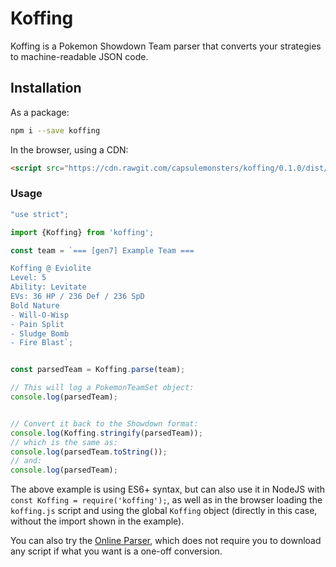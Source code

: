 # Koffing

Koffing is a Pokemon Showdown Team parser that converts your strategies to 
machine-readable JSON code.

## Installation

As a package:
```bash
npm i --save koffing
```

In the browser, using a CDN:
```html
<script src="https://cdn.rawgit.com/capsulemonsters/koffing/0.1.0/dist/koffing.js"></script>
```

### Usage
```js
"use strict";

import {Koffing} from 'koffing';

const team = `=== [gen7] Example Team ===

Koffing @ Eviolite
Level: 5
Ability: Levitate
EVs: 36 HP / 236 Def / 236 SpD
Bold Nature
- Will-O-Wisp
- Pain Split
- Sludge Bomb
- Fire Blast`;


const parsedTeam = Koffing.parse(team);

// This will log a PokemonTeamSet object:
console.log(parsedTeam);


// Convert it back to the Showdown format:
console.log(Koffing.stringify(parsedTeam));
// which is the same as:
console.log(parsedTeam.toString());
// and:
console.log(parsedTeam);
```

The above example is using ES6+ syntax, but can also use it in NodeJS with 
`const Koffing = require('koffing');`, as well as in the browser loading the
`koffing.js` script and using the global `Koffing` object (directly in this
case, without the import shown in the example).


You can also try the [Online Parser](), which does not require you to download
any script if what you want is a one-off conversion.